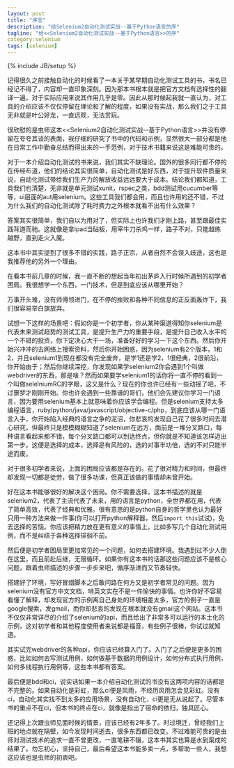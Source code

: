 ```yaml
---
layout: post
title: "序言"
description: "给Selenium2自动化测试实战--基于Python语言的序"
tagline: "给<<Selenium2自动化测试实战--基于Python语言>>的序"
category:selenium 
tags: [selenium]
---
```

{% include JB/setup %}

记得很久之前接触自动化的时候看了一本关于某早期自动化测试工具的书，书名已经记不得了，内容却一直印象深刻。因为那本书根本就是把官方文档有选择性的翻译一遍，对于实际应用来说其作用几乎是零。因此从那时候起我就一直认为，对工具的介绍应该不仅仅停留在理论和了解的程度，如果没有实战，那么我们之于工具无非就是叶公好龙，一直远观，无法赏玩。

很欣慰的是虫师这本<<Selenium2自动化测试实战--基于Python语言>>并没有停留在夸夸其谈的表面，我仔细的研究了书中的代码和示例，显然很大一部分都是他在日常工作中勤奋总结而得出来的一手范例，对于技术书籍来说这是难能可贵的。

对于一本介绍自动化测试的书来说，我们其实不缺理论。国外的很多同行都不停的在传经布道，他们的结论其实很简单，自动化测试是好东西，对于提升软件质量来说，自动化测试带给我们生产力的解放收益远远要大于成本。结论我们都知道，工具我们也清楚，无非就是单元测试xunit，rspec之类，bdd测试用cucumber等等，ui层面的aut用selenium。这些工具我们都会用，而且也许用的还不错，不过为什么我们的自动化测试除了耗时费力之外根本就看不出有什么效果？

答案其实很简单，我们自以为用对了，但实际上也许我们才刚上路，甚至跟最佳实践背道而驰。这就像是拿ipad当砧板，用宰牛刀杀鸡一样，路子不对，只能越练越野，直到走火入魔。

这本书中其实提到了很多不错的实践，路子正宗，从者自然不会误入歧途，这也是我推荐他的另外一个理由。

在看本书前几章的时候，我一直不断的想起当年初出茅庐入行时候所遇到的初学者困局。我很想学一个东西，一门技术，但是到底应该从哪里开始？

万事开头难，没有师傅领进门，在不停的挫败和各种不同信息的正反面轰炸下，我们很容易举白旗放弃。

试想一下这样的场景吧：假如你是一个初学者，你从某种渠道得知你selenium是代表未来测试趋势的测试工具，是提升生产力的重要手段，是提升自己收入水平的一个不错的投资，你下定决心大干一场，准备好好的学习一下这个东西。然后你开始兴冲冲的去网络上搜索资料，然后你开始困惑，因为selenium有2个版本，1和2，并且selenium1到现在都没有完全废弃，是学1还是学2，1很经典，2很前沿，你开始由于；然后你继续深挖，你发现如果学selenium2你会遇到1个叫做webdriver的东西，那是啥？然而如果要学selenium1的话你将一直不停的看到一个叫做selelniumRC的字眼，这又是什么？现在的你也许已经有一些动摇了吧，不过噩梦才刚刚开始。你也许会遇到一些靠谱的哥们，他们会先建议你学习一门语言，因为要用selenium基本上就意味着你应该学会编程。但是selenium支持太多编程语言，ruby/python/java/javascript/objective-c/php，到底应该从哪一门语言入手，你开始陷入经典的语言之争的泥沼，你悲哀的发现自己花了很多时间去潜心研究，但最终只是模模糊糊知道了selenium在远方，面前是一堆分叉路口，每种语言看起来都不错，每个分叉路口都可以到达终点，但你就是不知道该怎样迈出第一步。这便是选择的成本，选择是有风险的，选的对事半功倍，选的不对只能半途而废。

对于很多初学者来说，上面的困局应该都是存在的。花了很对精力和时间，但最终却发现一切都是徒劳，做了很多功课，但真正该做的事情却未曾开始。

好在这本书能够很好的解决这个困局。你不需要选择，这本书描述的就是selenium2，代表了主流代表了未来，用的语言是python，全世界都在用，代表了简单高效，代表了经典和优雅。很有意思的是python自身的哲学里也认为最好只用一种方法来做一件事(你可以打开python解释器，然后```import this```试试)，免去选择的苦恼。你应该把精力放在更有意义的事情上，比如多写几个自动化测试用例，而不是纠结于各种选择徘徊不前。

然后便是初学者困局里更加常见的一个问题，如何去搭建环境。我遇到过不少人倒在这里，而且前赴后继，无限循环。如果你有这本书的话那这些问题应该不是核心问题，跟着虫师描述的步骤一步步来吧，循序渐进而又节奏轻快。

搭建好了环境，写好冒烟脚本之后敢问路在何方又是初学者常见的问题。因为selenium没有官方中文文档，啃英文实在不是一件愉快的事情。也许你好不容易看懂了解释，却发现官方的示例离自己身处的环境相差太多，官方的例子一直是google搜索，发gmail，而你却悲哀的发现在根本就没有gmail这个网站。这本书不仅仅非常详尽的介绍了selenium的api，而且给出了非常多可以运行的本土化的示例，这对初学者和其他程度使用者来说都是福音，有些例子很棒，你试过就知道。

其实试完webdriver的各种api，你应该已经算入门了。入门了之后便是更多的困惑，比如如何去写测试用例，如何做基于数据的用例设计，如何分布式执行用例，如何多线程执行用例等，这些本书都有答案。

最后便是bdd和ci，说实话如果一本介绍自动化测试的书没有这两项内容的话都是不完整的。如果自动化是彩虹，那么ci便是风雨，不经历风雨怎会见彩虹。没有ci，自动化其实找不到太多的应用场景，没有自动化，ci更是无从说起了。尽管本书的重点不在ci，但本书的终点在ci，就像是指出了宿命的依归，独具匠心。

还记得上次跟虫师见面时候的情景，应该已经有2年多了。时过境迁，曾经我们上班的地点就在隔壁，如今发现时间逝去，很多东西都已改变。不过难能可贵的是虫师对测试技术的追求一直不曾更改，一直笔耕不辍，这本书其实也算是水到渠成的结果了。勿忘初心，坚持自己，最后希望这本书能多卖一点，多帮助一些人，我想这应该也是虫师的初衷吧。






